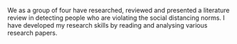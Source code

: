We as a group of four have researched, reviewed and presented a literature review in detecting people who are violating the social distancing norms. I have developed my research skills by reading and analysing various research papers.
